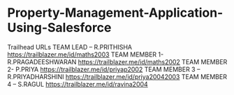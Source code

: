 # Property-Management-Application-Using-Salesforce
Trailhead URLs
TEAM LEAD – R.PRITHISHA
https://trailblazer.me/id/maths2003
TEAM MEMBER 1- R.PRAGADEESHWARAN
https://trailblazer.me/id/maths2002
TEAM MEMBER 2- P.PRIYA
https://trailblazer.me/id/priyap2002
TEAM MEMBER 3 – R.PRIYADHARSHINI
https://trailblazer.me/id/priya20042003
TEAM MEMBER 4 – S.RAGUL
https://trailblazer.me/id/ravina2004
